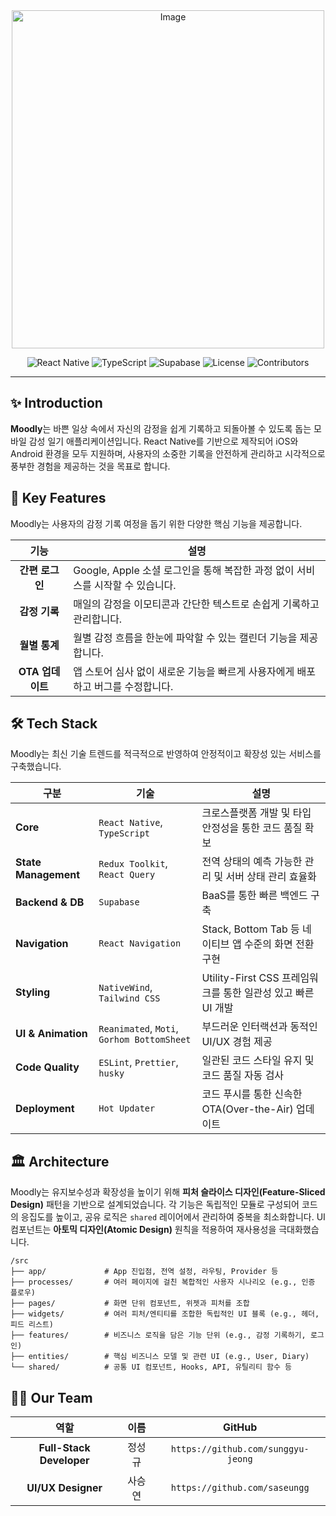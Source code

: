 <div align="center">

<img width="500" height="541" alt="Image" src="https://github.com/user-attachments/assets/8e9563bf-ee27-4b06-9f5f-ee02fe16b90c" />

<p>
  <img alt="React Native" src="https://img.shields.io/badge/React%20Native-0.79.1-61DAFB?logo=react&logoColor=black"/>
  <img alt="TypeScript" src="https://img.shields.io/badge/TypeScript-5.8.3-3178C6?logo=typescript&logoColor=white"/>
  <img alt="Supabase" src="https://img.shields.io/badge/Supabase-BaaS-3ECF8E?logo=supabase&logoColor=white"/>
  <img alt="License" src="https://img.shields.io/badge/license-MIT-green.svg"/>
  <img alt="Contributors" src="https://img.shields.io/badge/contributors-2-orange.svg"/>
</p>

</div>

---

## ✨ Introduction
**Moodly**는 바쁜 일상 속에서 자신의 감정을 쉽게 기록하고 되돌아볼 수 있도록 돕는 모바일 감성 일기 애플리케이션입니다. React Native를 기반으로 제작되어 iOS와 Android 환경을 모두 지원하며, 사용자의 소중한 기록을 안전하게 관리하고 시각적으로 풍부한 경험을 제공하는 것을 목표로 합니다.

## 🚀 Key Features
Moodly는 사용자의 감정 기록 여정을 돕기 위한 다양한 핵심 기능을 제공합니다.

| 기능 | 설명 |
|:---:|---|
| **간편 로그인** | Google, Apple 소셜 로그인을 통해 복잡한 과정 없이 서비스를 시작할 수 있습니다. |
| **감정 기록** | 매일의 감정을 이모티콘과 간단한 텍스트로 손쉽게 기록하고 관리합니다. |
| **월별 통계** | 월별 감정 흐름을 한눈에 파악할 수 있는 캘린더 기능을 제공합니다. |
| **OTA 업데이트** | 앱 스토어 심사 없이 새로운 기능을 빠르게 사용자에게 배포하고 버그를 수정합니다. |

## 🛠️ Tech Stack
Moodly는 최신 기술 트렌드를 적극적으로 반영하여 안정적이고 확장성 있는 서비스를 구축했습니다.

| 구분 | 기술 | 설명 |
| --- | --- | --- |
| **Core** | `React Native`, `TypeScript` | 크로스플랫폼 개발 및 타입 안정성을 통한 코드 품질 확보 |
| **State Management** | `Redux Toolkit`, `React Query` | 전역 상태의 예측 가능한 관리 및 서버 상태 관리 효율화 |
| **Backend & DB** | `Supabase` | BaaS를 통한 빠른 백엔드 구축 |
| **Navigation**| `React Navigation` | Stack, Bottom Tab 등 네이티브 앱 수준의 화면 전환 구현 |
| **Styling** | `NativeWind`, `Tailwind CSS` | Utility-First CSS 프레임워크를 통한 일관성 있고 빠른 UI 개발 |
| **UI & Animation** | `Reanimated`, `Moti`, `Gorhom BottomSheet` | 부드러운 인터랙션과 동적인 UI/UX 경험 제공 |
| **Code Quality** | `ESLint`, `Prettier`, `husky` | 일관된 코드 스타일 유지 및 코드 품질 자동 검사 |
| **Deployment** | `Hot Updater` | 코드 푸시를 통한 신속한 OTA(Over-the-Air) 업데이트 |

## 🏛️ Architecture
Moodly는 유지보수성과 확장성을 높이기 위해 **피처 슬라이스 디자인(Feature-Sliced Design)** 패턴을 기반으로 설계되었습니다. 각 기능은 독립적인 모듈로 구성되어 코드의 응집도를 높이고, 공유 로직은 `shared` 레이어에서 관리하여 중복을 최소화합니다. UI 컴포넌트는 **아토믹 디자인(Atomic Design)** 원칙을 적용하여 재사용성을 극대화했습니다.

```
/src
├── app/             # App 진입점, 전역 설정, 라우팅, Provider 등
├── processes/       # 여러 페이지에 걸친 복합적인 사용자 시나리오 (e.g., 인증 플로우)
├── pages/           # 화면 단위 컴포넌트, 위젯과 피처를 조합
├── widgets/         # 여러 피처/엔티티를 조합한 독립적인 UI 블록 (e.g., 헤더, 피드 리스트)
├── features/        # 비즈니스 로직을 담은 기능 단위 (e.g., 감정 기록하기, 로그인)
├── entities/        # 핵심 비즈니스 모델 및 관련 UI (e.g., User, Diary)
└── shared/          # 공통 UI 컴포넌트, Hooks, API, 유틸리티 함수 등
```

## 🧑‍💻 Our Team

| 역할 | 이름 | GitHub |
| :---: | :---: | :---: |
| **Full-Stack Developer** |정성규 | `https://github.com/sunggyu-jeong` |
| **UI/UX Designer** |사승연 | `https://github.com/saseungg` |
